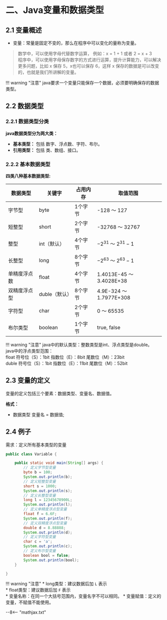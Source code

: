 # 二、Java变量和数据类型

## 2.1 变量概述

* 变量：常量是固定不变的，那么在程序中可以变化的量称为变量。
> 数学中，可以使用字母代替数字运算， 例如：x = 1 + 1 或者 2 = x + 3 <br>
> 程序中，可以使用字母保存数字的方式进行运算，提升计算能力，可以解决更多问题，比如 x 保存 5，x也可以保存 6，这样 x 保存的数据是可以改变的，也就是我们所讲解的变量。

!!! warning "注意"
    java要求一个变量只能保存一个数据，必须要明确保存的数据类型。

## 2.2 数据类型

### 2.2.1 数据类型分类

**java数据类型分为两大类：**

* **基本类型：** 包括 数字、浮点数、字符、布尔。
* **引用类型：** 包括 类、数组、接口。

### 2.2.2 基本数据类型

**四类八种基本数据类型:**

|数据类型|关键字|占用内存|取值范围|
|-------|-----|------|-------|
|字节型|byte|1个字节|-128 ～ 127|
|短整型|short|2个字节|-32768 ～ 32767|
|整型|int（默认）|4个字节|$-2^{31}$ ～ $2^{31}-1$|
|长整型|long|8个字节|$-2^{63}$ ～ $2^{63}-1$|
|单精度浮点数|float|4个字节|1.4013E-45 ～ 3.4028E+38|
|双精度浮点型|duble（默认）|8个字节|4.9E-324 ～ 1.7977E+308|
|字符型|char|2个字节|0  ～ 65535|
|布尔类型|boolean|1个字节|true, false|

!!! warning "注意"
    java中的默认类型：整数类型是int、浮点类型是double。<br>
    java中的浮点类型范围：<br>
    float 符号位（S）：1bit 指数位（E）：8bit  尾数位（M）：23bit <br>
    duble 符号位（S）：1bit 指数位（E）：11bit 尾数位（M）：52bit

## 2.3 变量的定义

变量的定义包括三个要素：数据类型、变量名、数据值。

**格式：**

* 数据类型 变量名 = 数据值;

## 2.4 例子

需求：定义所有基本类型的变量

```java linenums="1"
public class Variable {

    public static void main(String[] args) {
        // 定义字节型变量
        byte b = 100;
        System.out.println(b);
        // 定义短整型变量
        short s = 1000;
        System.out.println(s);
        // 定义长整型变量
        long l = 12345678900L;
        System.out.println(l);
        // 定义单精度浮点型变量
        float f = 6.6F;
        System.out.println(f);
        // 定义双精度浮点型变量
        double d = 8.88888;
        System.out.println(d);
        // 定义字符型变量
        char c = 'a';
        System.out.println(c);
        // 定义布尔型变量
        boolean bool = false;
        System.out.println(bool);
    }

}
```

!!! warning "注意"
    * long类型：建议数据后加 `L` 表示 <br>
    * float类型：建议数据后加 `F` 表示 <br>
    * 变量名称：在同一个大括号范围内，变量名字不可以相同。
    * 变量赋值：定义的变量，不赋值不能使用。


--8<-- "mathjax.txt"
